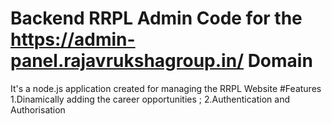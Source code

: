 # Backend RRPL Admin Code for the https://admin-panel.rajavrukshagroup.in/ Domain

It's a node.js application created for managing the RRPL Website
#Features
1.Dinamically adding the career opportunities ;
2.Authentication and Authorisation

